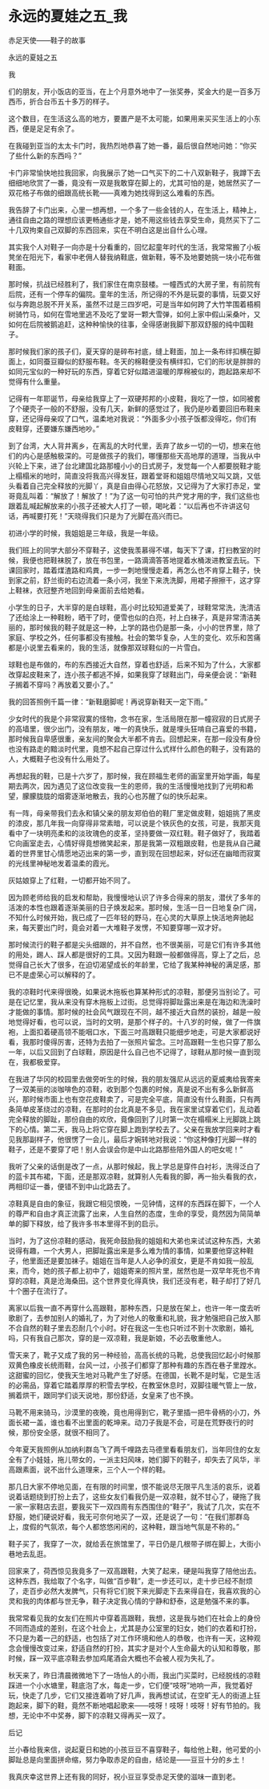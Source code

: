 # 永远的夏娃之五_我

赤足天使——鞋子的故事

永远的夏娃之五

我

们的朋友，开小饭店的亚当，在上个月意外地中了一张奖券，奖金大约是一百多万西币，折合台币五十多万的样子。

这个数目，在生活这么高的地方，要置产是不太可能，如果用来买买生活上的小东西，便是足足有余了。

在我碰到亚当的太太卡门时，我热烈地恭喜了她一番，最后很自然地问她：“你买了些什么新的东西吗？”

卡门非常愉快地拉我回家，向我展示了她一口气买下的二十八双新鞋子，我蹲下去细细地欣赏了一番，竟没有一双是我敢穿在脚上的，尤其可怕的是，她居然买了一双花格子布做的细跟高统长靴——真难为她找得到这么难看的东西。

我告辞了卡门出来，心里一想再想，一个多了一些金钱的人，在生活上，精神上，通往自由之路的理想应该更畅通些才是，她不用这些钱去享受生命，竟然买下了二十几双拘束自己双脚的东西回来，实在不明白这是出自什么心理。

其实我个人对鞋子一向亦是十分看重的，回忆起童年时代的生活，我常常搬了小板凳坐在阳光下，看家中老佣人替我纳鞋底，做新鞋，等不及地要她挑一块小花布做鞋面。

那时候，抗战已经胜利了，我们家住在南京鼓楼。一幢西式的大房子里，有前院有后院，还有一个停车的偏院。童年的生活，所记得的不外是玩耍的事情，玩耍又好似与奔跑总脱不开关系，虽然不过是三四岁吧，可是当年如何跨了大竹竿围着梧桐树骑竹马，如何在雪地里逃不及吃了堂哥一颗大雪弹，如何上家中假山采桑叶，又如何在后院被鹅追赶，这种种愉快的往事，全得感谢我脚下那双舒服的纯中国鞋子。

那时候我们家的孩子们，夏天穿的是碎布衬底，缝上鞋面，加上一条布绊扣横在脚面上，如同蚕豆瓣似的舒服布鞋。冬天的棉鞋便没有横绊扣，它们的形状是胖胖的如同元宝似的一种好玩的东西，穿着它好似踏进温暖的厚棉被似的，跑起路来却不觉得有什么重量。

记得有一年耶诞节，母亲给我穿上了一双硬邦邦的小皮鞋，我吃了一惊，如同被套了个硬壳子一般的不舒服，没有几天，新鲜的感觉过了，我仍是吵着要回旧布鞋来穿，还记得母亲叹了口气，温柔地对我说：“外面多少小孩子饭都没得吃，你们有皮鞋穿，还要嫌东嫌西地吵。”

到了台湾，大人背井离乡，在离乱的大时代里，丢弃了故乡一切的一切，想来在他们的内心是感触极深的。可是做孩子的我们，哪懂那些天高地厚的道理，当我从中兴轮上下来，进了台北建国北路那幢小小的日式房子，发觉每一个人都要脱鞋才能上榻榻米的地时，简直没将我高兴得发狂，跟着堂哥和姐姐尽情地又叫又跳，又低头看着自己完全释放的光脚丫，真是自由得心花怒放，又记得为了大家打赤足，堂哥竟乱叫着：“解放了！解放了！”为了这一句可怕的共产党才用的字，我们这些也跟着乱喊起解放来的小孩子还被大人打了一顿，喝叱着：“以后再也不许讲这句话，再喊要打死！”天晓得我们只是为了光脚在高兴而已。

初进小学的时候，我姐姐是三年级，我是一年级。

我们班上的同学大部分不穿鞋子，这使我羡慕得不堪，每天下了课，打扫教室的时候，我便也把鞋袜脱了，放在书包里，一路滴滴答答地提着水桶泼进教室去玩。下课回家时，踏着煤渣路和鸡粪，一步一刺地慢慢走着，再怎么也不肯穿上鞋子，快到家之前，舒兰街的右边流着一条小河，我坐下来洗洗脚，用裙子擦擦干，这才穿上鞋袜，衣冠整齐地回到母亲面前去给她看。

小学生的日子，大半穿的是白球鞋，高小时比较知道爱美了，球鞋常常洗，洗清洁了还给涂上一种鞋粉，晒干了时，便雪也似的白亮，衬上白袜子，真是非常清洁美丽的，那时候我的鞋子就是这一种，上学的路也仍是那一条，小小的世界里，除了家庭、学校之外，任何事都没有接触。社会的繁华复杂，人生的变化、欢乐和苦痛都是小说里去看来的，我的生活，就像那双球鞋似的一片雪白。

球鞋也是布做的，布的东西接近大自然，穿着也舒适，后来不知为了什么，大家都改穿起皮鞋来了，连小孩子都逃不掉，如果我穿了球鞋出门，母亲便会说：“新鞋子搁着不穿吗？再放着又要小了。”

我的回答照例千篇一律：“新鞋磨脚呢！再说穿新鞋天一定下雨。”

少女时代的我是个非常寂寞的怪物，念书在家，生活局限在那一幢寂寂的日式房子的高墙里，很少出门，没有朋友，唯一的真快乐，就是埋头狂啃自己喜爱的书籍，那时候我自卑感很重，亲友间的聚会大半都不肯去。回想起来，在那一段没有身份也没有路走的黯淡时代里，竟想不起自己穿过什么式样什么颜色的鞋子，没有路的人，大概鞋子也没有什么用处了。

再想起我的鞋，已是十六岁了，那时候，我在顾福生老师的画室里开始学画，每星期去两次，因为遇见了这位改变我一生的恩师，我的生活慢慢地找到了光明和希望，朦朦胧胧的烟雾逐渐地散去，我的心也苏醒了似的快乐起来。

有一阵，母亲带我们去永和镇父亲的朋友郑伯伯的鞋厂里定做皮鞋，姐姐挑了黑皮的漆皮，那几年我一向穿得非常素暗，可以说是个铁灰色的女孩，可是，我那天竟看中了一块明亮柔和的淡玫瑰色的皮革，坚持要做一双红鞋。鞋子做好了，我踏着它向画室走去，心情好得竟想微笑起来，那是我第一双粗跟皮鞋，也是我从自己藏着的世界里甘心情愿地迈出来的第一步，直到现在回想起来，好似还在幽暗而寂寞的光线里神秘地发着温柔的霞光。

灰姑娘穿上了红鞋，一切都开始不同了。

因为顾老师给我的启发和帮助，我慢慢地认识了许多合得来的朋友，潜伏了多年的活泼的本性也跟着逐渐美丽的日子焕发起来。那时候，生活一日一日地复杂广阔，不知什么时候开始，我已成了一匹年轻的野马，在心灵的大草原上快活地奔驰起来，每天要出门时，竟会对着一大堆鞋子发愣，不知要穿哪一双才好。

那时候流行的鞋子都是尖头细跟的，并不自然，也不很美丽，可是它们有许多其他的用处，踢人、踩人都是很好的工具。又因为鞋跟一般都做得高，穿上了之后，总觉得自己长大了很多，在迫切渴望成长的年龄里，它给了我某种神秘的满足感，那已不是虚荣心可以解释的了。

我的凉鞋时代来得很晚，如果说木拖板也算某种形式的凉鞋，那便另当别论了。可是在记忆里，我从来没有穿木拖板上过街。总觉得将脚趾露出来是在海边和洗澡时才能做的事情。那时候的社会风气跟现在不同，越不接近大自然的装扮，越是一般地觉得好看，也可以说，当时的文明，是那个样子的。十八岁的时候，做了一件旗袍，上面扣着硬高领不能咽口水，下面三吋高跟鞋只能细步地走，可是大家都说好看，我那时傻得厉害，还特为去拍了一张照片留念。三吋高跟鞋一生也只穿了那么一年，以后又回到了白球鞋，原因是什么自己也不记得了，球鞋从那时候一直到现在，我都极爱穿。

在我进了华冈的校园里去做旁听生的时候，我的朋友强尼从远远的夏威夷给我寄来了一双美丽的淡咖啡色的凉鞋，收到那个包裹的时候，真是说不出有多么新鲜高兴，那时候市面上也有空花皮鞋卖了，可是完全平底，简直没有什么鞋面，只有两条简单皮革绕过的凉鞋，在那时的台北真是不多见，我在家里试穿着它们，乱动着完全释放的脚趾，那份自由的欢欣，竟像回到了儿时第一次在榻榻米上光脚跳上跳下的心情。第二天，我马上将它穿在脚上跑到学校去了。父亲在我放学回来时才看见我那副样子，他很愣了一会儿，最后才婉转地对我说：“你这种像打光脚一样的鞋子，还是不要穿了吧！别人会误会你是中山北路那些陪外国人的吧女呢！”

我听了父亲的话倒是改了一点，从那时候起，我上学总是穿件白衬衫，洗得泛白了的蓝卡其布裙，下面，还是那双凉鞋，就算别人先看我的脚，再一抬头看我的衣，两相印证一番，便错不到中山北路去了。

凉鞋真是自由的象征，我跟它相见恨晚，一见钟情，这样的东西踩在脚下，一个人的尊严和自由才真正流露了出来，人生自然的态度，生命的享受，竟然因为简简单单的脚下释放，给了我许多书本里得不到的启示。

当时，为了这份凉鞋的感动，我死命鼓励我的姐姐和大弟也来试试这种东西，大弟说得有趣，一个大男人，把脚趾露出来是多么难为情的事情，如果要他穿这种鞋子，他里面还是要加袜子。姐姐在当年是人人必争的淑女，更是不肯如我一般乱来，而今，她的孩子都上初中了，姐姐寄来的照片里，居然也是一双早年死也不肯穿的凉鞋，真是沧海桑田。这个世界变化得真快，我们还没有老，鞋子却打了好几十个圈子在流行了。

离家以后我一直不再穿什么高跟鞋，那种东西，只是放在架上，也许一年一度去听歌剧了，去参加别人的婚礼了，为了对他人的敬重和礼貌，我才勉强把自己放入那不合自然的鞋子里去忍耐几个小时。好在我这一生也只听过不到十次歌剧，婚礼吗，只有我自己那次，穿的是一双凉鞋，我是新娘，不必去敬重他人。

雪天来了，靴子又成了我的另一种经验，高高长统的马靴，总使我回忆起小时候那双黄色橡皮长统雨鞋，台风一过，小孩子们都穿了那种有趣的东西在巷子里蹚水。这甜蜜的回忆，使我天生地对马靴产生了好感。在德国，长靴不是时髦，它是生活的必需品，穿着它踏着厚厚的积雪去学校，在教室休息时，双脚往暖气管上一放，搁着烘干，跟同学们谈天说地，那份舒适，女皇来了也不换。

马靴不用来骑马，沙漠里的夜晚，竟也用得到它，靴子里插一把牛骨柄的小刀，外面长裙一盖，谁也看不出里面的乾坤来。动刀子我是不会，可是在荒野夜行的时候，那份安全感，就很不相同了。

今年夏天我照例从加纳利群岛飞了两千哩路去马德里看看朋友们，当年同住的女友全有了小娃娃，拖儿带女的，一派主妇风味，她们脚下的鞋子，却失去了风华，半高跟素面，说不出什么道理来，三个人一个样的鞋。

那几日大家不停地见面，在有限的时间里，恨不能说尽无限平凡生活的哀乐，说着说着话题绕到打扮上去了，这些女友们看我仍是一双凉鞋，就不甘心了，硬拖了我一家一家鞋店去逛，要我买下一双四周有东西围住的“鞋子”，我试了几次，实在不舒服，她们硬说好看，我无可奈何地买了一双，还是说了一句：“在我们那群岛上，度假的气氛浓，每个人都悠悠闲闲的，这种鞋，跟当地气氛是不称的。”

鞋子买了，我穿了一次，就给丢在旅馆里了，平日仍是几根带子绑在脚上，大街小巷地去乱逛。

回家来了，荷西惊见我竟多了一双高跟鞋，大笑了起来，硬是叫我穿了陪他出去。这种东西，我给取了个名字，叫做“百步鞋”，走一步还可以，走十步已经不耐烦了，走百步必然大发脾气，只有将它们脱下来光脚走下去来得自在，我喜欢我的心灵和我的肉体都与世无争，鞋子决定我心情的宁静和舒泰，这是勉强不来的事。

我常常看见我的女友们在照片中穿着高跟鞋，我想，这是我与她们在社会上的身份不同而造成的差别，在这个社会上，尤其是办公室里的妇女，她们的衣着和打扮，不只是为着一己的舒适，也包括了对工作环境和他人的恭敬，也许有一天，这种观念会慢慢改变过来，舒适自然的打扮，其实才是对个人生命最大的认知和尊敬，那时候，踩一双平底凉鞋去参加鸡尾酒会大概也不会被人视为失礼了。

秋天来了，昨日清晨微微地下了一场怡人的小雨，我出门买菜时，已经脱线的凉鞋踩进一个小水塘里，鞋底泡了水，每走一步，它们便“吱呀”地响一声，我觉着好玩，快走了几步，它们又接连着响了好几声，我再想试试，在空旷无人的街道上狂跑起来，脚下的鞋，竟然不断地唱起歌来——吱呀！吱呀！吱呀！好有节拍的。我想，无论中不中奖券，脚下的凉鞋又得再买一双了。

后记

兰小春给我来信，说起夏日和她的小孩豆豆不喜穿鞋子，每给他上鞋，他可爱的小脚趾总是向里面拼命缩，努力争取赤足的自由，结论是——豆豆十分的乡土！

我真庆幸这世界上还有我的同好，祝小豆豆享受赤足天使的滋味一直到老。